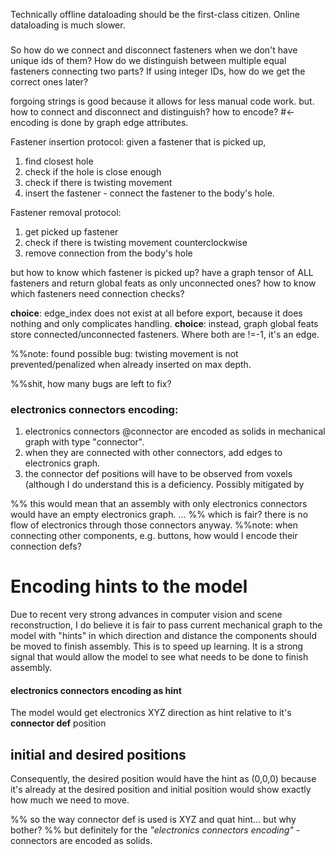 Technically offline dataloading should be the first-class citizen. Online dataloading is much slower.

###

So how do we connect and disconnect fasteners when we don't have unique ids of them?
How do we distinguish between multiple equal fasteners connecting two parts?
If using integer IDs, how do we get the correct ones later?

forgoing strings is good because it allows for less manual code work.
but. how to connect and disconnect and distinguish? how to encode? #<- encoding is done by graph edge attributes.

Fastener insertion protocol:
given a fastener that is picked up,
1. find closest hole
2. check if the hole is close enough
3. check if there is twisting movement
4. insert the fastener - connect the fastener to the body's hole.

Fastener removal protocol:
1. get picked up fastener
2. check if there is twisting movement counterclockwise
3. remove connection from the body's hole



but how to know which fastener is picked up?
have a graph tensor of ALL fasteners and return global feats as only unconnected ones?
how to know which fasteners need connection checks?

**choice**: edge_index does not exist at all before export, because it does nothing and only complicates handling.
**choice**: instead, graph global feats store connected/unconnected fasteners. Where both are !=-1, it's an edge.

%%note: found possible bug: twisting movement is not prevented/penalized when already inserted on max depth.

%%shit, how many bugs are left to fix? 


### electronics connectors encoding:
1. electronics connectors @connector are encoded as solids in mechanical graph with type "connector".
2. when they are connected with other connectors, add edges to electronics graph.
3. the connector def positions will have to be observed from voxels (although I do understand this is a deficiency. Possibly mitigated by 

%% this would mean that an assembly with only electronics connectors would have an empty electronics graph. ... 
%% which is fair? there is no flow of electronics through those connectors anyway.
%%note: when connecting other components, e.g. buttons, how would I encode their connection defs?


# Encoding hints to the model
Due to recent very strong advances in computer vision and scene reconstruction, I do believe it is fair to pass current mechanical graph to the model with "hints" in which direction and distance the components should be moved to finish assembly. This is to speed up learning. It is a strong signal that would allow the model to see what needs to be done to finish assembly.
#### electronics connectors encoding as hint
The model would get electronics XYZ direction as hint relative to it's **connector def** position
## initial and desired positions 
Consequently, the desired position would have the hint as (0,0,0) because it's already at the desired position and initial position would show exactly how much we need to move. 


%% so the way connector def is used is XYZ and quat hint... but why bother?
%% but definitely for the *"electronics connectors encoding"* - connectors are encoded as solids.
